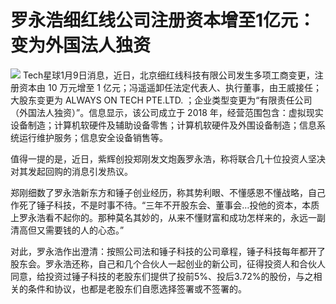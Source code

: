 # 罗永浩细红线公司注册资本增至1亿元：变为外国法人独资

![](https://inews.gtimg.com/news_bt/O5jul5m7wfXFs0zc157FpeYAGqJgQiMsuP-mAx9aZxJBcAA/1000)
Tech星球1月9日消息，近日，北京细红线科技有限公司发生多项工商变更，注册资本由 10 万元增至 1
亿元；冯遥遥卸任法定代表人、执行董事，由王威接任；大股东变更为 ALWAYS ON TECH PTE.LTD.
；企业类型变更为“有限责任公司（外国法人独资）”。信息显示，该公司成立于 2018
年，经营范围包含：虚拟现实设备制造；计算机软硬件及辅助设备零售；计算机软硬件及外围设备制造；信息系统运行维护服务；信息安全设备销售等。

值得一提的是，近日，紫辉创投郑刚发文炮轰罗永浩，称将联合几十位投资人坚决对其发起回购的消息引发热议。

郑刚细数了罗永浩新东方和锤子创业经历，称其势利眼、不懂感恩不懂战略，自己作死了锤子科技，不是时事不待。“三年不开股东会、董事会…投他的资本，本质上罗永浩看不起你的。那种莫名其妙的，从来不懂财富和成功怎样来的，永远一副清高但又需要钱的人的心态。”

对此，罗永浩作出澄清：按照公司法和锤子科技的公司章程，锤子科技每年都开了股东会。罗永浩还称，自己和几个合伙人一起创业的新公司，征得投资人和合伙人同意，给投资过锤子科技的老股东们提供了投前5%、投后3.72%的股份，与之相关的条件和协议，也都是老股东们自愿选择签署或不签署的。

